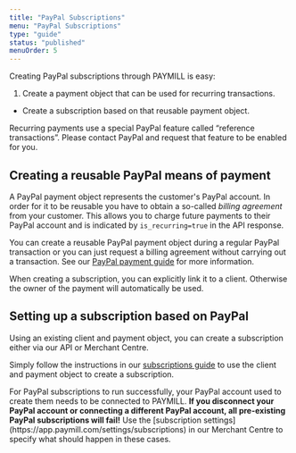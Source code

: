 ```yaml
---
title: "PayPal Subscriptions"
menu: "PayPal Subscriptions"
type: "guide"
status: "published"
menuOrder: 5
---
```


Creating PayPal subscriptions through PAYMILL is easy:

1. Create a payment object that can be used for recurring transactions.
- Create a subscription based on that reusable payment object.

<div class="important">
Recurring payments use a special PayPal feature called “reference transactions”. Please contact PayPal and request that feature to be enabled for you.
</div>

## Creating a reusable PayPal means of payment

A PayPal payment object represents the customer's PayPal account. In order for it to be reusable you have to obtain a so-called *billing agreement* from your customer. This allows you to charge future payments to their PayPal account and is indicated by `is_recurring=true` in the API response.

You can create a reusable PayPal payment object during a regular PayPal transaction or you can just request a billing agreement without carrying out a transaction. See our [PayPal payment guide](/guides/paypal/payments.html) for more information.

<div class="info">
When creating a subscription, you can explicitly link it to a client. Otherwise the owner of the payment will automatically be used.
</div>

## Setting up a subscription based on PayPal

Using an existing client and payment object, you can create a subscription either via our API or Merchant Centre.

Simply follow the instructions in our [subscriptions guide](/guides/reference/subscriptions.html) to use the client and payment object to create a subscription.

<div class="important">
For PayPal subscriptions to run successfully, your PayPal account used to create them needs to be connected to PAYMILL.
<strong>If you disconnect your PayPal account or connecting a different PayPal account, all pre-existing PayPal subscriptions will fail!</strong>
Use the [subscription settings](https://app.paymill.com/settings/subscriptions) in our Merchant Centre to specify what should happen in these cases.
</div>
